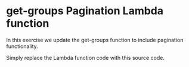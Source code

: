 # get-groups Pagination Lambda function

In this exercise we update the get-groups function to include
pagination functionality.

Simply replace the Lambda function code with this source code.
